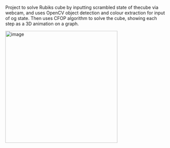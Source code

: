 Project to solve Rubiks cube by inputting scrambled state of thecube via webcam, and uses OpenCV object detection and colour extraction for input of og state.
Then uses CFOP algorithm to solve the cube, showing each step as a 3D animation on a graph.


<img width="350" alt="image" src="https://github.com/user-attachments/assets/14c652ae-4440-48bc-8c4c-d262adad335c" />
